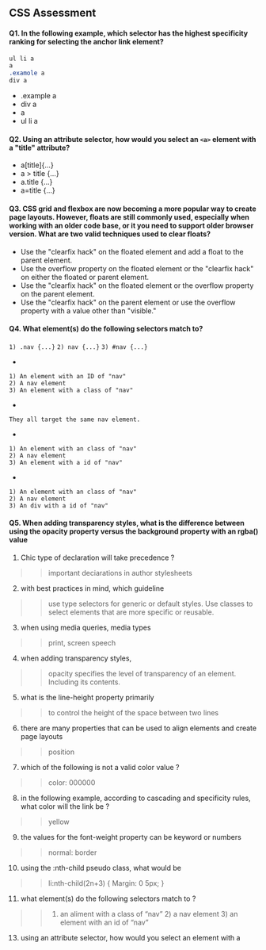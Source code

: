 CSS Assessment
--------------

#### Q1. In the following example, which selector has the highest specificity ranking for selecting the anchor link element?
```css
ul li a 
a 
.examole a 
div a
```
- .example a
- div a 
- a
- ul li a

#### Q2. Using an attribute selector, how would you select an `<a>` element with a "title" attribute?
- a[title]{...}
- a > title {...}
- a.title {...}
- a=title {...}

#### Q3. CSS grid and flexbox are now becoming a more popular way to create page layouts. However, floats are still commonly used, especially when working with an older code base, or it you need to support older browser version. What are two valid techniques used to clear floats?
- Use the "clearfix hack" on the floated element and add a float to the parent element.
- Use the overflow property on the floated element or the "clearfix hack" on either the floated or parent element.
- Use the "clearfix hack" on the floated element or the overflow property on the parent element.
- Use the "clearfix hack" on the parent element or use the overflow property with a value other than "visible."

#### Q4. What element(s) do the following selectors match to?
`1) .nav {...}`
`2) nav {...}`
`3) #nav {...}`

- 
```
1) An element with an ID of "nav"
2) A nav element
3) An element with a class of "nav"
```
- 
```
They all target the same nav element.
```
- 
```
1) An element with an class of "nav"
2) A nav element
3) An element with a id of "nav"
```
- 
```
1) An element with an class of "nav"
2) A nav element
3) An div with a id of "nav"
```

#### Q5. When adding transparency styles, what is the difference between using the opacity property versus the background property with an rgba() value

1) Chic type of declaration will take precedence ?

>> important deciarations in author stylesheets

2) with best practices in mind, which guideline

>> use type selectors for generic or default styles. Use classes to select elements that are more specific or reusable.  

3) when using media queries, media types

>> print, screen speech

4) when adding transparency styles, 

>> opacity specifies the level of transparency of an element. Including its contents. 

5) what is the line-height property primarily 

>> to control the height of the space between two lines

6) there are many properties that can be used to align elements and create page layouts

>> position

7) which of the following is not a valid color value ?

>> color: 000000

8) in the following example, according to cascading and specificity rules, what color will the link be ?

>> yellow

9) the values for the font-weight property can be keyword or numbers

>> normal: border

10) using the :nth-child pseudo class, what would be 

>> li:nth-child(2n+3) {
Margin: 0   5px;
}

11) what element(s) do the following selectors match to ?

>> 1) an aliment with a class of “nav” 2) a nav element 3) an element with an id of “nav”
 

13) using an attribute selector, how would you select an <a> element with a <title> attribute ?

>> a[title] (…)


14) css grid introduced a new length unit, fr, to create flexible Grid

>> this first column will have a width of 50 ….. 300 …. 150
